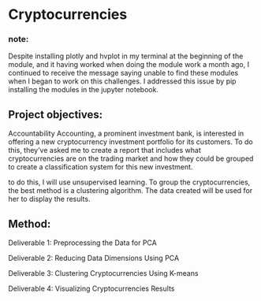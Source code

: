# Cryptocurrencies

### note: 
Despite installing plotly and hvplot in my terminal at the beginning of the module, and it having worked when doing the module work a month ago, I continued to receive the message saying unable to find these modules when I began to work on this challenges. I addressed this issue by pip installing the modules in the jupyter notebook.   

## Project objectives: 

Accountability Accounting, a prominent investment bank, is interested in offering a new cryptocurrency investment portfolio for its customers. To do this, they’ve asked me to create a report that includes what cryptocurrencies are on the trading market and how they could be grouped to create a classification system for this new investment.

to do this, I will use unsupervised learning. To group the cryptocurrencies, the best method is a clustering algorithm. The data created will be used for her to display the results. 

## Method: 

Deliverable 1: Preprocessing the Data for PCA

Deliverable 2: Reducing Data Dimensions Using PCA

Deliverable 3: Clustering Cryptocurrencies Using K-means

Deliverable 4: Visualizing Cryptocurrencies Results
